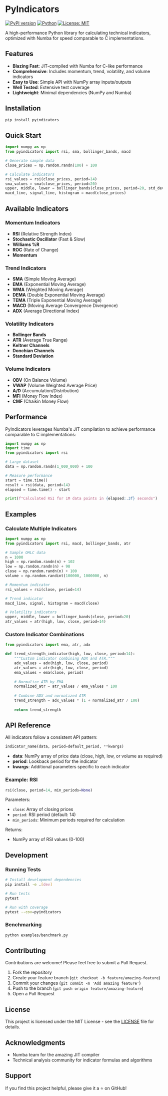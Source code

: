 # PyIndicators

[![PyPI version](https://badge.fury.io/py/pyindicators.svg)](https://badge.fury.io/py/pyindicators)
[![Python](https://img.shields.io/pypi/pyversions/pyindicators.svg)](https://pypi.org/project/pyindicators/)
[![License: MIT](https://img.shields.io/badge/License-MIT-yellow.svg)](https://opensource.org/licenses/MIT)

A high-performance Python library for calculating technical indicators, optimized with Numba for speed comparable to C implementations.

## Features

- **Blazing Fast**: JIT-compiled with Numba for C-like performance
- **Comprehensive**: Includes momentum, trend, volatility, and volume indicators
- **Easy to Use**: Simple API with NumPy array inputs/outputs
- **Well Tested**: Extensive test coverage
- **Lightweight**: Minimal dependencies (NumPy and Numba)

## Installation

```bash
pip install pyindicators
```

## Quick Start

```python
import numpy as np
from pyindicators import rsi, sma, bollinger_bands, macd

# Generate sample data
close_prices = np.random.randn(100) + 100

# Calculate indicators
rsi_values = rsi(close_prices, period=14)
sma_values = sma(close_prices, period=20)
upper, middle, lower = bollinger_bands(close_prices, period=20, std_dev=2)
macd_line, signal_line, histogram = macd(close_prices)
```

## Available Indicators

### Momentum Indicators
- **RSI** (Relative Strength Index)
- **Stochastic Oscillator** (Fast & Slow)
- **Williams %R**
- **ROC** (Rate of Change)
- **Momentum**

### Trend Indicators
- **SMA** (Simple Moving Average)
- **EMA** (Exponential Moving Average)
- **WMA** (Weighted Moving Average)
- **DEMA** (Double Exponential Moving Average)
- **TEMA** (Triple Exponential Moving Average)
- **MACD** (Moving Average Convergence Divergence)
- **ADX** (Average Directional Index)

### Volatility Indicators
- **Bollinger Bands**
- **ATR** (Average True Range)
- **Keltner Channels**
- **Donchian Channels**
- **Standard Deviation**

### Volume Indicators
- **OBV** (On Balance Volume)
- **VWAP** (Volume Weighted Average Price)
- **A/D** (Accumulation/Distribution)
- **MFI** (Money Flow Index)
- **CMF** (Chaikin Money Flow)

## Performance

PyIndicators leverages Numba's JIT compilation to achieve performance comparable to C implementations:

```python
import numpy as np
import time
from pyindicators import rsi

# Large dataset
data = np.random.randn(1_000_000) + 100

# Measure performance
start = time.time()
result = rsi(data, period=14)
elapsed = time.time() - start

print(f"Calculated RSI for 1M data points in {elapsed:.3f} seconds")
```

## Examples

### Calculate Multiple Indicators

```python
import numpy as np
from pyindicators import rsi, macd, bollinger_bands, atr

# Sample OHLC data
n = 1000
high = np.random.randn(n) + 102
low = np.random.randn(n) + 98
close = np.random.randn(n) + 100
volume = np.random.randint(100000, 1000000, n)

# Momentum indicator
rsi_values = rsi(close, period=14)

# Trend indicator
macd_line, signal, histogram = macd(close)

# Volatility indicators
upper, middle, lower = bollinger_bands(close, period=20)
atr_values = atr(high, low, close, period=14)
```

### Custom Indicator Combinations

```python
from pyindicators import ema, atr, adx

def trend_strength_indicator(high, low, close, period=14):
    """Custom indicator combining ADX and ATR."""
    adx_values = adx(high, low, close, period)
    atr_values = atr(high, low, close, period)
    ema_values = ema(close, period)
    
    # Normalize ATR by EMA
    normalized_atr = atr_values / ema_values * 100
    
    # Combine ADX and normalized ATR
    trend_strength = adx_values * (1 + normalized_atr / 100)
    
    return trend_strength
```

## API Reference

All indicators follow a consistent API pattern:

```python
indicator_name(data, period=default_period, **kwargs)
```

- **data**: NumPy array of price data (close, high, low, or volume as required)
- **period**: Lookback period for the indicator
- **kwargs**: Additional parameters specific to each indicator

### Example: RSI

```python
rsi(close, period=14, min_periods=None)
```

Parameters:
- `close`: Array of closing prices
- `period`: RSI period (default: 14)
- `min_periods`: Minimum periods required for calculation

Returns:
- NumPy array of RSI values (0-100)

## Development

### Running Tests

```bash
# Install development dependencies
pip install -e .[dev]

# Run tests
pytest

# Run with coverage
pytest --cov=pyindicators
```

### Benchmarking

```bash
python examples/benchmark.py
```

## Contributing

Contributions are welcome! Please feel free to submit a Pull Request.

1. Fork the repository
2. Create your feature branch (`git checkout -b feature/amazing-feature`)
3. Commit your changes (`git commit -m 'Add amazing feature'`)
4. Push to the branch (`git push origin feature/amazing-feature`)
5. Open a Pull Request

## License

This project is licensed under the MIT License - see the [LICENSE](LICENSE) file for details.

## Acknowledgments

- Numba team for the amazing JIT compiler
- Technical analysis community for indicator formulas and algorithms

## Support

If you find this project helpful, please give it a ⭐️ on GitHub!